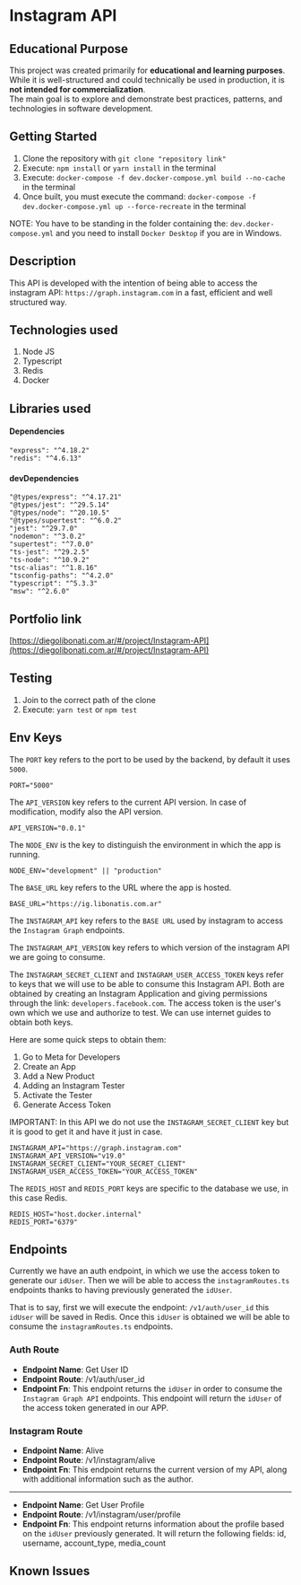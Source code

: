 # Instagram API

## Educational Purpose

This project was created primarily for **educational and learning purposes**.  
While it is well-structured and could technically be used in production, it is **not intended for commercialization**.  
The main goal is to explore and demonstrate best practices, patterns, and technologies in software development.

## Getting Started

1. Clone the repository with `git clone "repository link"`
2. Execute: `npm install` or `yarn install` in the terminal
3. Execute: `docker-compose -f dev.docker-compose.yml build --no-cache` in the terminal
4. Once built, you must execute the command: `docker-compose -f dev.docker-compose.yml up --force-recreate` in the terminal

NOTE: You have to be standing in the folder containing the: `dev.docker-compose.yml` and you need to install `Docker Desktop` if you are in Windows.

## Description

This API is developed with the intention of being able to access the instagram API: `https://graph.instagram.com` in a fast, efficient and well structured way.

## Technologies used

1. Node JS
2. Typescript
3. Redis
4. Docker

## Libraries used

#### Dependencies

```
"express": "^4.18.2"
"redis": "^4.6.13"
```

#### devDependencies

```
"@types/express": "^4.17.21"
"@types/jest": "^29.5.14"
"@types/node": "^20.10.5"
"@types/supertest": "^6.0.2"
"jest": "^29.7.0"
"nodemon": "^3.0.2"
"supertest": "^7.0.0"
"ts-jest": "^29.2.5"
"ts-node": "^10.9.2"
"tsc-alias": "^1.8.16"
"tsconfig-paths": "^4.2.0"
"typescript": "^5.3.3"
"msw": "^2.6.0"
```

## Portfolio link

[https://diegolibonati.com.ar/#/project/Instagram-API](https://diegolibonati.com.ar/#/project/Instagram-API)

## Testing

1. Join to the correct path of the clone
2. Execute: `yarn test` or `npm test`

## Env Keys

The `PORT` key refers to the port to be used by the backend, by default it uses `5000`.

```
PORT="5000"
```

The `API_VERSION` key refers to the current API version. In case of modification, modify also the API version.

```
API_VERSION="0.0.1"
```

The `NODE_ENV` is the key to distinguish the environment in which the app is running.

```
NODE_ENV="development" || "production"
```

The `BASE_URL` key refers to the URL where the app is hosted.

```
BASE_URL="https://ig.libonatis.com.ar"
```

The `INSTAGRAM_API` key refers to the `BASE URL` used by instagram to access the `Instagram Graph` endpoints.

The `INSTAGRAM_API_VERSION` key refers to which version of the instagram API we are going to consume.

The `INSTAGRAM_SECRET_CLIENT` and `INSTAGRAM_USER_ACCESS_TOKEN` keys refer to keys that we will use to be able to consume this Instagram API. Both are obtained by creating an Instagram Application and giving permissions through the link: `developers.facebook.com`. The access token is the user's own which we use and authorize to test.
We can use internet guides to obtain both keys.

Here are some quick steps to obtain them:

1. Go to Meta for Developers
2. Create an App
3. Add a New Product
4. Adding an Instagram Tester
5. Activate the Tester
6. Generate Access Token

IMPORTANT: In this API we do not use the `INSTAGRAM_SECRET_CLIENT` key but it is good to get it and have it just in case.

```
INSTAGRAM_API="https://graph.instagram.com"
INSTAGRAM_API_VERSION="v19.0"
INSTAGRAM_SECRET_CLIENT="YOUR_SECRET_CLIENT"
INSTAGRAM_USER_ACCESS_TOKEN="YOUR_ACCESS_TOKEN"
```

The `REDIS_HOST` and `REDIS_PORT` keys are specific to the database we use, in this case Redis.

```
REDIS_HOST="host.docker.internal"
REDIS_PORT="6379"
```

## Endpoints

Currently we have an auth endpoint, in which we use the access token to generate our `idUser`. Then we will be able to access the `instagramRoutes.ts` endpoints thanks to having previously generated the `idUser`.

That is to say, first we will execute the endpoint: `/v1/auth/user_id` this `idUser` will be saved in Redis. Once this `idUser` is obtained we will be able to consume the `instagramRoutes.ts` endpoints.

### Auth Route

- **Endpoint Name**: Get User ID
- **Endpoint Route**: /v1/auth/user_id
- **Endpoint Fn**: This endpoint returns the `idUser` in order to consume the `Instagram Graph API` endpoints. This endpoint will return the `idUser` of the access token generated in our APP.

### Instagram Route

- **Endpoint Name**: Alive
- **Endpoint Route**: /v1/instagram/alive
- **Endpoint Fn**: This endpoint returns the current version of my API, along with additional information such as the author.

---

- **Endpoint Name**: Get User Profile
- **Endpoint Route**: /v1/instagram/user/profile
- **Endpoint Fn**: This endpoint returns information about the profile based on the `idUser` previously generated. It will return the following fields: id, username, account_type, media_count

## Known Issues
